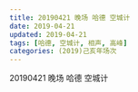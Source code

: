 ```yaml
---
title: 20190421 晚场 哈德 空城计
date: 2019-04-21
updated: 2019-04-21
tags: [哈德, 空城计, 相声, 高峰]
categories: (2019)己亥年场次
---
```

20190421 晚场 哈德 空城计